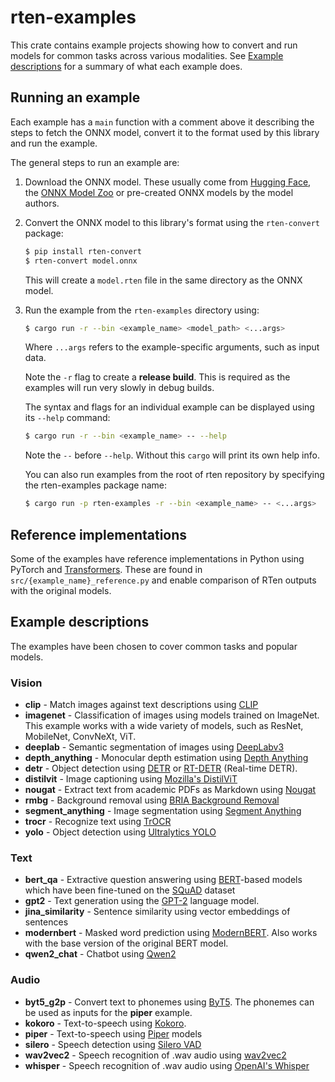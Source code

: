 # rten-examples

This crate contains example projects showing how to convert and run models for
common tasks across various modalities. See [Example
descriptions](#example-descriptions) for a summary of what each example does.

## Running an example

Each example has a `main` function with a comment above it describing the steps
to fetch the ONNX model, convert it to the format used by this library and run
the example.

The general steps to run an example are:

1. Download the ONNX model. These usually come from [Hugging
   Face](https://huggingface.co/docs/optimum/exporters/onnx/overview),
   the [ONNX Model Zoo](https://github.com/onnx/models) or pre-created ONNX
   models by the model authors.
2. Convert the ONNX model to this library's format using the `rten-convert`
   package:

   ```sh
   $ pip install rten-convert
   $ rten-convert model.onnx
   ```

   This will create a `model.rten` file in the same directory as the ONNX
   model.

3. Run the example from the `rten-examples` directory using:

   ```sh
   $ cargo run -r --bin <example_name> <model_path> <...args>
   ```

   Where `...args` refers to the example-specific arguments, such as input data.

   Note the `-r` flag to create a **release build**. This is required as the
   examples will run very slowly in debug builds.

   The syntax and flags for an individual example can be displayed using its
   `--help` command:

   ```sh
   $ cargo run -r --bin <example_name> -- --help
   ```

   Note the `--` before `--help`. Without this `cargo` will print its own help
   info.

   You can also run examples from the root of rten repository by specifying
   the rten-examples package name:

   ```sh
   $ cargo run -p rten-examples -r --bin <example_name> -- <...args>
   ```

## Reference implementations

Some of the examples have reference implementations in Python using PyTorch and
[Transformers](https://github.com/huggingface/transformers). These are found in
`src/{example_name}_reference.py` and enable comparison of RTen outputs with the
original models.

## Example descriptions

The examples have been chosen to cover common tasks and popular models.

### Vision

- **clip** - Match images against text descriptions using [CLIP](https://github.com/openai/CLIP)
- **imagenet** - Classification of images using models trained on ImageNet.
  This example works with a wide variety of models, such as ResNet, MobileNet,
  ConvNeXt, ViT.
- **deeplab** - Semantic segmentation of images using [DeepLabv3](https://arxiv.org/abs/1706.05587)
- **depth_anything** - Monocular depth estimation using [Depth Anything](https://github.com/LiheYoung/Depth-Anything)
- **detr** - Object detection using [DETR](https://research.facebook.com/publications/end-to-end-object-detection-with-transformers/)
  or [RT-DETR](https://github.com/lyuwenyu/RT-DETR) (Real-time DETR).
- **distilvit** - Image captioning using [Mozilla's DistilViT](https://hacks.mozilla.org/2024/05/experimenting-with-local-alt-text-generation-in-firefox-nightly/)
- **nougat** - Extract text from academic PDFs as Markdown using [Nougat](https://github.com/facebookresearch/nougat/)
- **rmbg** - Background removal using [BRIA Background Removal](https://huggingface.co/briaai/RMBG-1.4)
- **segment_anything** - Image segmentation using [Segment Anything](https://segment-anything.com)
- **trocr** - Recognize text using [TrOCR](https://arxiv.org/abs/2109.10282)
- **yolo** - Object detection using [Ultralytics YOLO](https://github.com/ultralytics/ultralytics)

### Text

- **bert_qa** - Extractive question answering using
  [BERT](https://arxiv.org/abs/1810.04805)-based models which have been fine-tuned
  on the [SQuAD](https://paperswithcode.com/dataset/squad) dataset
- **gpt2** - Text generation using the [GPT-2](https://openai.com/index/better-language-models/)
  language model.
- **jina_similarity** - Sentence similarity using vector embeddings of sentences
- **modernbert** - Masked word prediction using [ModernBERT](https://huggingface.co/blog/modernbert). Also works with the base version of the original BERT model.
- **qwen2_chat** - Chatbot using [Qwen2](https://github.com/QwenLM/Qwen2)

### Audio

- **byt5_g2p** - Convert text to phonemes using [ByT5](https://huggingface.co/fdemelo/g2p-mbyt5-12l-ipa-childes-espeak).
  The phonemes can be used as inputs for the **piper** example.
- **kokoro** - Text-to-speech using [Kokoro](https://github.com/hexgrad/kokoro).
- **piper** - Text-to-speech using [Piper](https://github.com/rhasspy/piper) models
- **silero** - Speech detection using [Silero VAD](https://github.com/snakers4/silero-vad)
- **wav2vec2** - Speech recognition of .wav audio using [wav2vec2](https://arxiv.org/abs/2006.11477)
- **whisper** - Speech recognition of .wav audio using [OpenAI's Whisper](https://github.com/openai/whisper)
